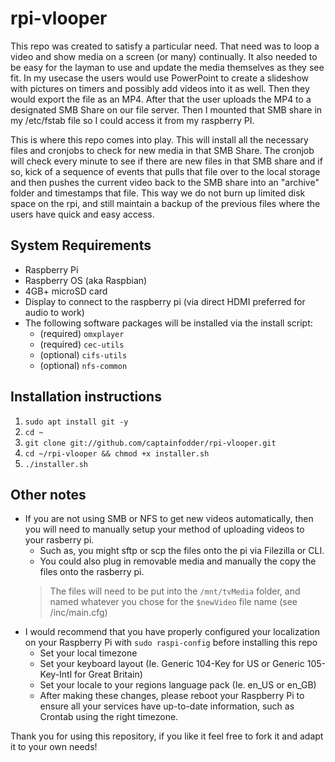 # rpi-vlooper
This repo was created to satisfy a particular need. That need was to loop a video and show media on a screen (or many) continually. It also needed to be easy for the layman to use and update the media themselves as they see fit. In my usecase the users would use PowerPoint to create a slideshow with pictures on timers and possibly add videos into it as well. Then they would export the file as an MP4. After that the user uploads the MP4 to a designated SMB Share on our file server. Then I mounted that SMB share in my /etc/fstab file so I could access it from my raspberry PI.

This is where this repo comes into play. This will install all the necessary files and cronjobs to check for new media in that SMB Share. The cronjob will check every minute to see if there are new files in that SMB share and if so, kick of a sequence of events that pulls that file over to the local storage and then pushes the current video back to the SMB share into an "archive" folder and timestamps that file. This way we do not burn up limited disk space on the rpi, and still maintain a backup of the previous files where the users have quick and easy access.

## System Requirements
* Raspberry Pi
* Raspberry OS (aka Raspbian)
* 4GB+ microSD card
* Display to connect to the raspberry pi (via direct HDMI preferred for audio to work)
* The following software packages will be installed via the install script:
  * (required) `omxplayer`
  * (required) `cec-utils`
  * (optional) `cifs-utils`
  * (optional) `nfs-common`

## Installation instructions
1. `sudo apt install git -y`
2. `cd ~`
3. `git clone git://github.com/captainfodder/rpi-vlooper.git`
4. `cd ~/rpi-vlooper && chmod +x installer.sh`
5. `./installer.sh`

## Other notes
* If you are not using SMB or NFS to get new videos automatically, then you will need to manually setup your method of uploading videos to your rasberry pi.
  * Such as, you might sftp or scp the files onto the pi via Filezilla or CLI.
  * You could also plug in removable media and manually the copy the files onto the rasberry pi.
  > The files will need to be put into the `/mnt/tvMedia` folder, and named whatever you chose for the `$newVideo` file name (see /inc/main.cfg)
* I would recommend that you have properly configured your localization on your Raspberry Pi with `sudo raspi-config` before installing this repo
  * Set your local timezone
  * Set your keyboard layout (Ie. Generic 104-Key for US or Generic 105-Key-Intl for Great Britain)
  * Set your locale to your regions language pack (Ie. en_US or en_GB)
  * After making these changes, please reboot your Raspberry Pi to ensure all your services have up-to-date information, such as Crontab using the right timezone.

Thank you for using this repository, if you like it feel free to fork it and adapt it to your own needs!
